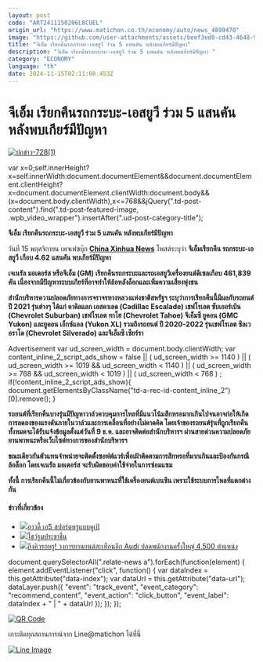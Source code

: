 ```yaml
---
layout: post
code: "ART2411150206L8CUEL"
origin_url: "https://www.matichon.co.th/economy/auto/news_4899470"
image: "https://github.com/user-attachments/assets/beef3ed0-cd43-4648-990c-bdd404df9b19"
title: "จีเอ็ม เรียกคืนรถกระบะ-เอสยูวี ร่วม 5 แสนคัน หลังพบเกียร์มีปัญหา"
description: "จีเอ็ม เรียกคืนรถกระบะ-เอสยูวี ร่วม 5 แสนคัน หลังพบเกียร์มีปัญหา "
category: "ECONOMY"
language: "th"
date: 2024-11-15T02:11:08.453Z
---
```


# จีเอ็ม เรียกคืนรถกระบะ-เอสยูวี ร่วม 5 แสนคัน หลังพบเกียร์มีปัญหา

[![](https://www.matichon.co.th/wp-content/uploads/2024/11/ปกข่าว-7281-108.jpg "ปกข่าว-728(1)")](https://www.matichon.co.th/wp-content/uploads/2024/11/ปกข่าว-7281-108.jpg)

var x=0;self.innerHeight?x=self.innerWidth:document.documentElement&&document.documentElement.clientHeight?x=document.documentElement.clientWidth:document.body&&(x=document.body.clientWidth),x<=768&&jQuery(".td-post-content").find(".td-post-featured-image, .wpb\_video\_wrapper").insertAfter(".ud-post-category-title");

**จีเอ็ม เรียกคืนรถกระบะ-เอสยูวี ร่วม 5 แสนคัน หลังพบเกียร์มีปัญหา** 

วันที่ 15 พฤศจิกายน เพจเฟซบุ๊ก [**China Xinhua News**](https://www.facebook.com/story.php?story_fbid=1000245218811188&id=100064771566435&rdid=QoaX9UpR13cKUscC) โพสต์ระบุว่า **จีเอ็มเรียกคืน รถกระบะ-เอสยูวี เกือบ 4.62 แสนคัน พบเกียร์มีปัญหา**

**เจเนรัล มอเตอร์ส หรือจีเอ็ม (GM) เรียกคืนรถกระบะและรถเอสยูวีเครื่องยนต์ดีเซลเกือบ 461,839 คัน เนื่องจากมีปัญหาระบบเกียร์ที่อาจทำให้ล้อหลังล็อกและเพิ่มความเสี่ยงพุ่งชน**

**สำนักบริหารความปลอดภัยทางการจราจรทางหลวงแห่งชาติสหรัฐฯ ระบุว่าการเรียกคืนนี้มีผลกับรถยนต์ ปี 2021 รุ่นต่างๆ ได้แก่ คาดิลแลก เอสคาเลด (Cadillac Escalade) เชฟโรเลต ซับเออร์เบิน (Chevrolet Suburban) เชฟโรเลต ทาโฮ (Chevrolet Tahoe) จีเอ็มซี ยูคอน (GMC Yukon) และยูคอน เอ็กซ์แอล (Yukon XL) รวมถึงรถยนต์ ปี 2020-2022 รุ่นเชฟโรเลต ซิลเวอราโด (Chevrolet Silverado) และจีเอ็มซี เซียร์รา**

Advertisement var ud\_screen\_width = document.body.clientWidth; var content\_inline\_2\_script\_ads\_show = false || ( ud\_screen\_width >= 1140 ) || ( ud\_screen\_width >= 1019 && ud\_screen\_width < 1140 ) || ( ud\_screen\_width >= 768 && ud\_screen\_width < 1019 ) || ( ud\_screen\_width < 768 ) ; if(!content\_inline\_2\_script\_ads\_show){ document.getElementsByClassName("td-a-rec-id-content\_inline\_2")\[0\].remove(); }

**รถยนต์ที่เรียกคืนบางรุ่นมีปัญหาวาล์วควบคุมการไหลที่มีแนวโน้มสึกหรอมากเกินไปจนอาจก่อให้เกิดการลดลงของแรงดันภายในวาล์วและการเคลื่อนที่อย่างไม่คาดคิด โดยเจ้าของรถยนต์รุ่นที่ถูกเรียกคืนทั้งหมดจะได้รับแจ้งข้อมูลตั้งแต่วันที่ 9 ธ.ค. และอาจติดต่อสำนักบริหารฯ ผ่านสายด่วนความปลอดภัยยานพาหนะหรือเว็บไซต์ทางการของสำนักบริหารฯ**

**ขณะเดียวกันตัวแทนจำหน่ายจะติดตั้งซอฟต์แวร์เพื่อเฝ้าติดตามการสึกหรอที่มากเกินและป้องกันกรณีล้อล็อก โดยเจเนรัล มอเตอร์ส จะรับผิดชอบค่าใช้จ่ายในการซ่อมแซม**

**ทั้งนี้ การเรียกคืนนี้ไม่เกี่ยวข้องกับยานพาหนะที่ใช้เครื่องยนต์เบนซิน เพราะใช้ระบบการไหลที่แตกต่างกัน**

#### ข่าวที่เกี่ยวข้อง

*   [![](https://www.matichon.co.th/wp-content/uploads/2024/11/Online-051011.jpg)อาวดี้ เอ5 สปอร์ตหรูแบบคูเป้](https://www.matichon.co.th/economy/auto/news_4890475)
*   [![](https://www.matichon.co.th/wp-content/uploads/2024/11/Online-051011-SR.jpg)โชว์รูมประชาชื่น](https://www.matichon.co.th/economy/auto/news_4889238)
*   [![](https://www.matichon.co.th/wp-content/uploads/2024/11/7272857.jpg)ถึงคิวรถหรู! วงการยานยนต์สะเทือนอีก Audi ปลดพนักงานครั้งใหญ่ 4,500 ตำแหน่ง](https://www.matichon.co.th/economy/auto/news_4888155)

document.querySelectorAll(".relate-news a").forEach(function(element) { element.addEventListener("click", function() { var dataIndex = this.getAttribute("data-index"); var dataUrl = this.getAttribute("data-url"); dataLayer.push({ "event": "track\_event", "event\_category": "recommend\_content", "event\_action": "click\_button", "event\_label": dataIndex + " | " + dataUrl }); }); });

[![QR Code](https://www.matichon.co.th/wp-content/uploads/2023/07/wob1371z.jpg)](https://lin.ee/ht0nDxX)

เกาะติดทุกสถานการณ์จาก Line@matichon ได้ที่นี่

[![Line Image](https://www.matichon.co.th/wp-content/uploads/2023/07/th.png)](https://lin.ee/ht0nDxX)